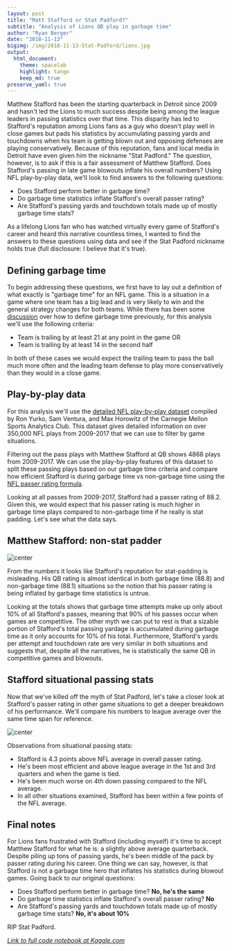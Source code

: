 ```yaml
---
layout: post
title: "Matt Stafford or Stat Padford?"
subtitle: "Analysis of Lions QB play in garbage time"
author: "Ryan Berger"
date: "2018-11-13"
bigimg: /img/2018-11-13-Stat-Padford/lions.jpg
output: 
  html_document:
    theme: spacelab	
    highlight: tango	
    keep_md: true
preserve_yaml: true
---
```


Matthew Stafford has been the starting quarterback in Detroit since 2009 and hasn't led the Lions to much success despite being among the league leaders in passing statistics over that time. This disparity has led to Stafford's reputation among Lions fans as a guy who doesn't play well in close games but pads his statistics by accumulating passing yards and touchdowns when his team is getting blown out and opposing defenses are playing conservatively. Because of this reputation, fans and local media in Detroit have even given him the nickname "Stat Padford." The question, however, is to ask if this is a fair assessment of Matthew Stafford. Does Stafford's passing in late game blowouts inflate his overall numbers? Using NFL play-by-play data, we'll look to find answers to the following questions:

- Does Stafford perform better in garbage time?
- Do garbage time statistics inflate Stafford's overall passer rating?
- Are Stafford's passing yards and touchdown totals made up of mostly garbage time stats?

As a lifelong Lions fan who has watched virtually every game of Stafford's career and heard this narrative countless times, I wanted to find the answers to these questions using data and see if the Stat Padford nickname holds true (full disclosure: I believe that it's true).



## Defining garbage time 
To begin addressing these questions, we first have to lay out a definition of what exactly is "garbage time" for an NFL game. This is a situation in a game where one team has a big lead and is very likely to win and the general strategy changes for both teams. While there has been some [discussion](https://www.profootballfocus.com/news/defining-garbage-time) over how to define garbage time previously, for this analysis we'll use the following criteria:

- Team is trailing by at least 21 at any point in the game OR
- Team is trailing by at least 14 in the second half

In both of these cases we would expect the trailing team to pass the ball much more often and the leading team defense to play more conservatively than they would in a close game.



## Play-by-play data
For this analysis we'll use the [detailed NFL play-by-play dataset](https://www.kaggle.com/maxhorowitz/nflplaybyplay2009to2016) compiled by Ron Yurko, Sam Ventura, and Max Horowitz of the Carnegie Mellon Sports Analytics Club. This dataset gives detailed information on over 350,000 NFL plays from 2009-2017 that we can use to filter by game situations.

Filtering out the pass plays with Matthew Stafford at QB shows 4868 plays from 2009-2017. We can use the play-by-play features of this dataset to split these passing plays based on our garbage time criteria and compare how efficient Stafford is during garbage time vs non-garbage time using the [NFL passer rating formula](https://en.wikipedia.org/wiki/Passer_rating).

Looking at all passes from 2009-2017, Stafford had a passer rating of 88.2. Given this, we would expect that his passer rating is much higher in garbage time plays compared to non-garbage time if he really is stat padding. Let's see what the data says.



## Matthew Stafford: non-stat padder

![center](https://rberger997.github.io/img/2018-11-13-Stat-Padford/stafford_table1.png)

From the numbers it looks like Stafford's reputation for stat-padding is misleading. His QB rating is almost identical in both garbage time (88.8) and non-garbage time (88.1) situations so the notion that his passer rating is being inflated by garbage time statistics is untrue.

Looking at the totals shows that garbage time attempts make up only about 10% of all Stafford's passes, meaning that 90% of his passes occur when games are competitive. The other myth we can put to rest is that a sizable portion of Stafford's total passing yardage is accumulated during garbage time as it only accounts for 10% of his total. Furthermore, Stafford's yards per attempt and touchdown rate are very similar in both situations and suggests that, despite all the narratives, he is statistically the same QB in competitive games and blowouts.



## Stafford situational passing stats
Now that we've killed off the myth of Stat Padford, let's take a closer look at Stafford's passer rating in other game situations to get a deeper breakdown of his performance. We'll compare his numbers to league average over the same time span for reference.

![center](https://rberger997.github.io/img/2018-11-13-Stat-Padford/stafford_table2.png)

Observations from situational passing stats:

- Stafford is 4.3 points above NFL average in overall passer rating.
- He's been most efficient and above league average in the 1st and 3rd quarters and when the game is tied.
- He's been much worse on 4th down passing compared to the NFL average.
- In all other situations examined, Stafford has been within a few points of the NFL average.



## Final notes
For Lions fans frustrated with Stafford (including myself) it's time to accept Matthew Stafford for what he is: a slightly above average quarterback. Despite piling up tons of passing yards, he's been middle of the pack by passer rating during his career. One thing we can say, however, is that Stafford is not a garbage time hero that inflates his statistics during blowout games. Going back to our original questions:

- Does Stafford perform better in garbage time? **No, he's the same**
- Do garbage time statistics inflate Stafford's overall passer rating? **No**
- Are Stafford's passing yards and touchdown totals made up of mostly garbage time stats? **No, it's about 10%**

RIP Stat Padford.


*[Link to full code notebook at Kaggle.com](https://www.kaggle.com/rberger997/matt-stafford-or-stat-padford?scriptVersionId=7357779)*
